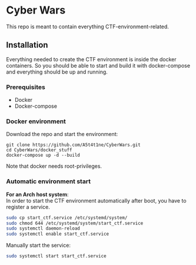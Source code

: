 # Cyber Wars

This repo is meant to contain everything CTF-environment-related. 

## Installation

Everything needed to create the CTF environment is inside the docker containers. So you should be able to start and build it with docker-compose and everything should be up and running.

### Prerequisites

- Docker
- Docker-compose

### Docker environment

Download the repo and start the environment:

```
git clone https://github.com/A5t4t1ne/CyberWars.git
cd CyberWars/docker_stuff
docker-compose up -d --build
```

Note that docker needs root-privileges.


### Automatic environment start

**For an Arch host system**: \
In order to start the CTF environment automatically after boot, you have to register a service.

```bash
sudo cp start_ctf.service /etc/systemd/system/
sudo chmod 644 /etc/systemd/system/start_ctf.service 
sudo systemctl daemon-reload
sudo systemctl enable start_ctf.service 
```

Manually start the service: 
```bash 
sudo systemctl start start_ctf.service 
```
